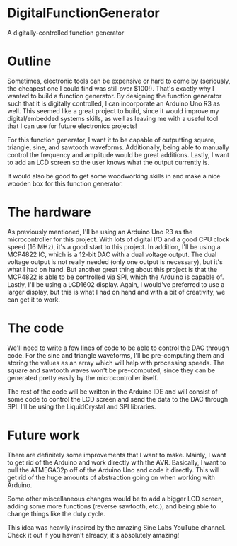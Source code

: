 # DigitalFunctionGenerator
A digitally-controlled function generator

# Outline
Sometimes, electronic tools can be expensive or hard to come by (seriously, the cheapest one I could find was still over $100!). That's exactly why I wanted to build a function generator. By designing the function generator such that it is digitally controlled, I can incorporate an Arduino Uno R3 as well. This seemed like a great project to build, since it would improve my digital/embedded systems skills, as well as leaving me with a useful tool that I can use for future electronics projects!

For this function generator, I want it to be capable of outputting square, triangle, sine, and sawtooth waveforms. Additionally, being able to manually control the frequency and amplitude would be great additions. Lastly, I want to add an LCD screen so the user knows what the output currently is.

It would also be good to get some woodworking skills in and make a nice wooden box for this function generator.

# The hardware
As previously mentioned, I'll be using an Arduino Uno R3 as the microcontroller for this project. With lots of digital I/O and a good CPU clock speed (16 MHz), it's a good start to this project. 
In addition, I'll be using a MCP4822 IC, which is a 12-bit DAC with a dual voltage output. The dual voltage output is not really needed (only one output is necessary), but it's what I had on hand. But another great thing about this project is that the MCP4822 is able to be controlled via SPI, which the Arduino is capable of.
Lastly, I'll be using a LCD1602 display. Again, I would've preferred to use a larger display, but this is what I had on hand and with a bit of creativity, we can get it to work.

# The code
We'll need to write a few lines of code to be able to control the DAC through code. For the sine and triangle waveforms, I'll be pre-computing them and storing the values as an array which will help with processing speeds. The square and sawtooth waves won't be pre-computed, since they can be generated pretty easily by the microcontroller itself.

The rest of the code will be written in the Arduino IDE and will consist of some code to control the LCD screen and send the data to the DAC through SPI. I'll be using the LiquidCrystal and SPI libraries.

# Future work
There are definitely some improvements that I want to make. Mainly, I want to get rid of the Arduino and work directly with the AVR. Basically, I want to pull the ATMEGA32p off of the Arduino Uno and code it directly. This will get rid of the huge amounts of abstraction going on when working with Arduino.

Some other miscellaneous changes would be to add a bigger LCD screen, adding some more functions (reverse sawtooth, etc.), and being able to change things like the duty cycle.


This idea was heavily inspired by the amazing Sine Labs YouTube channel. Check it out if you haven't already, it's absolutely amazing! 
